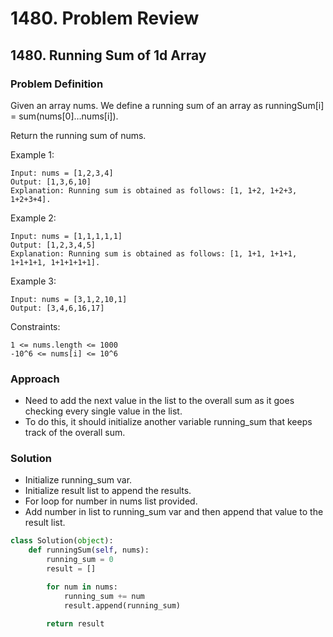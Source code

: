 # 1480. Problem Review

## 1480. Running Sum of 1d Array

### Problem Definition
Given an array nums. We define a running sum of an array as runningSum[i] = sum(nums[0]…nums[i]).

Return the running sum of nums.

 

Example 1:

    Input: nums = [1,2,3,4]
    Output: [1,3,6,10]
    Explanation: Running sum is obtained as follows: [1, 1+2, 1+2+3, 1+2+3+4].

Example 2:

    Input: nums = [1,1,1,1,1]
    Output: [1,2,3,4,5]
    Explanation: Running sum is obtained as follows: [1, 1+1, 1+1+1, 1+1+1+1, 1+1+1+1+1].

Example 3:

    Input: nums = [3,1,2,10,1]
    Output: [3,4,6,16,17]
 

Constraints:

    1 <= nums.length <= 1000
    -10^6 <= nums[i] <= 10^6

### Approach
- Need to add the next value in the list to the overall sum as it goes checking every single value in the list.
- To do this, it should initialize another variable running_sum that keeps track of the overall sum.

### Solution
- Initialize running_sum var.
- Initialize result list to append the results.
- For loop for number in nums list provided.
- Add number in list to running_sum var and then append that value to the result list.

```python
class Solution(object):
    def runningSum(self, nums):
        running_sum = 0
        result = []

        for num in nums:
            running_sum += num
            result.append(running_sum)

        return result

